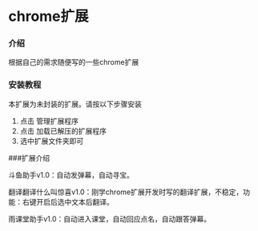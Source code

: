 # chrome扩展

### 介绍
根据自己的需求随便写的一些chrome扩展



### 安装教程
本扩展为未封装的扩展。请按以下步骤安装
1.  点击 管理扩展程序
2.  点击 加载已解压的扩展程序
3.  选中扩展文件夹即可

###扩展介绍

斗鱼助手v1.0：自动发弹幕，自动寻宝。

翻译翻译什么叫惊喜v1.0：刚学chrome扩展开发时写的翻译扩展，不稳定，功能：右键开启后选中文本后翻译。

雨课堂助手v1.0：自动进入课堂，自动回应点名，自动跟答弹幕。

